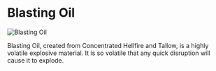 # Blasting Oil

![Blasting Oil](item:betterwithmods:material@29)

Blasting Oil, created from Concentrated Hellfire and Tallow, is a highly volatile explosive material. It is so volatile that any quick disruption will cause it to explode. 